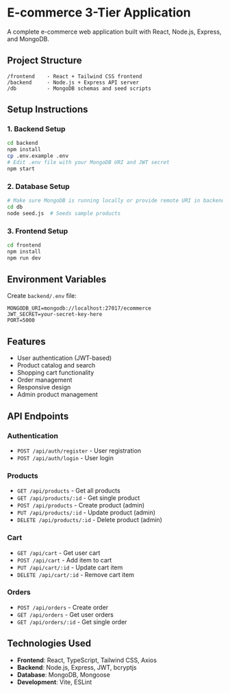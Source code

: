 # E-commerce 3-Tier Application

A complete e-commerce web application built with React, Node.js, Express, and MongoDB.

## Project Structure

```
/frontend    - React + Tailwind CSS frontend
/backend     - Node.js + Express API server
/db          - MongoDB schemas and seed scripts
```

## Setup Instructions

### 1. Backend Setup

```bash
cd backend
npm install
cp .env.example .env
# Edit .env file with your MongoDB URI and JWT secret
npm start
```

### 2. Database Setup

```bash
# Make sure MongoDB is running locally or provide remote URI in backend/.env
cd db
node seed.js  # Seeds sample products
```

### 3. Frontend Setup

```bash
cd frontend
npm install
npm run dev
```

## Environment Variables

Create `backend/.env` file:

```
MONGODB_URI=mongodb://localhost:27017/ecommerce
JWT_SECRET=your-secret-key-here
PORT=5000
```

## Features

- User authentication (JWT-based)
- Product catalog and search
- Shopping cart functionality
- Order management
- Responsive design
- Admin product management

## API Endpoints

### Authentication
- `POST /api/auth/register` - User registration
- `POST /api/auth/login` - User login

### Products
- `GET /api/products` - Get all products
- `GET /api/products/:id` - Get single product
- `POST /api/products` - Create product (admin)
- `PUT /api/products/:id` - Update product (admin)
- `DELETE /api/products/:id` - Delete product (admin)

### Cart
- `GET /api/cart` - Get user cart
- `POST /api/cart` - Add item to cart
- `PUT /api/cart/:id` - Update cart item
- `DELETE /api/cart/:id` - Remove cart item

### Orders
- `POST /api/orders` - Create order
- `GET /api/orders` - Get user orders
- `GET /api/orders/:id` - Get single order

## Technologies Used

- **Frontend**: React, TypeScript, Tailwind CSS, Axios
- **Backend**: Node.js, Express, JWT, bcryptjs
- **Database**: MongoDB, Mongoose
- **Development**: Vite, ESLint